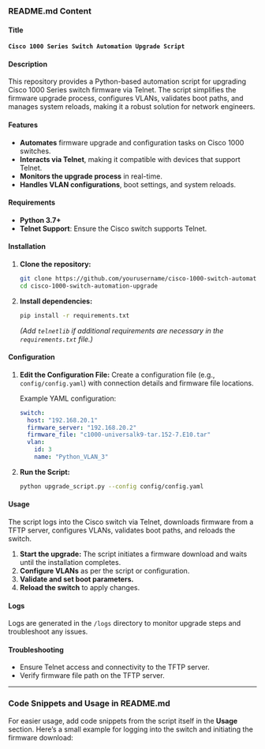 
### README.md Content

#### Title
**`Cisco 1000 Series Switch Automation Upgrade Script`**

#### Description
This repository provides a Python-based automation script for upgrading Cisco 1000 Series switch firmware via Telnet. The script simplifies the firmware upgrade process, configures VLANs, validates boot paths, and manages system reloads, making it a robust solution for network engineers.

#### Features
- **Automates** firmware upgrade and configuration tasks on Cisco 1000 switches.
- **Interacts via Telnet**, making it compatible with devices that support Telnet.
- **Monitors the upgrade process** in real-time.
- **Handles VLAN configurations**, boot settings, and system reloads.

#### Requirements
- **Python 3.7+**
- **Telnet Support**: Ensure the Cisco switch supports Telnet.

#### Installation
1. **Clone the repository:**
   ```bash
   git clone https://github.com/yourusername/cisco-1000-switch-automation-upgrade.git
   cd cisco-1000-switch-automation-upgrade
   ```

2. **Install dependencies:**
   ```bash
   pip install -r requirements.txt
   ```
   *(Add `telnetlib` if additional requirements are necessary in the `requirements.txt` file.)*

#### Configuration
1. **Edit the Configuration File:**
   Create a configuration file (e.g., `config/config.yaml`) with connection details and firmware file locations.
   
   Example YAML configuration:
   ```yaml
   switch:
     host: "192.168.20.1"
     firmware_server: "192.168.20.2"
     firmware_file: "c1000-universalk9-tar.152-7.E10.tar"
     vlan:
       id: 3
       name: "Python_VLAN_3"
   ```

2. **Run the Script:**
   ```bash
   python upgrade_script.py --config config/config.yaml
   ```

#### Usage
The script logs into the Cisco switch via Telnet, downloads firmware from a TFTP server, configures VLANs, validates boot paths, and reloads the switch.

1. **Start the upgrade:** The script initiates a firmware download and waits until the installation completes.
2. **Configure VLANs** as per the script or configuration.
3. **Validate and set boot parameters.**
4. **Reload the switch** to apply changes.

#### Logs
Logs are generated in the `/logs` directory to monitor upgrade steps and troubleshoot any issues.

#### Troubleshooting
- Ensure Telnet access and connectivity to the TFTP server.
- Verify firmware file path on the TFTP server.

---

### Code Snippets and Usage in README.md

For easier usage, add code snippets from the script itself in the **Usage** section. Here’s a small example for logging into the switch and initiating the firmware download:



